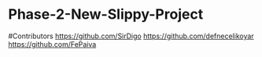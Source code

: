 # Phase-2-New-Slippy-Project

#Contributors
https://github.com/SirDigo
https://github.com/defnecelikoyar
https://github.com/FePaiva
